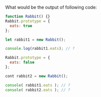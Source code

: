 What would be the output of following code:

```js
function Rabbit() {}
Rabbit.prototype = {
  eats: true
};

let rabbit1 = new Rabbit();

console.log(rabbit1.eats); // ?

Rabbit.prototype = {
  eats: false
};

cont rabbit2 = new Rabbit();

console( rabbit1.eats ); // ?
console( rabbit2.eats ); // ?
```
